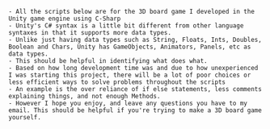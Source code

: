     - All the scripts below are for the 3D board game I developed in the Unity game engine using C-Sharp
    - Unity's C# syntax is a little bit different from other language syntaxes in that it supports more data types. 
    - Unlike just having data types such as String, Floats, Ints, Doubles, Boolean and Chars, Unity has GameObjects, Animators, Panels, etc as data types.
    - This should be helpful in identifying what does what.
    - Based on how long development time was and due to how unexperienced I was starting this project, there will be a lot of poor choices or less efficient ways to solve problems throughout the scripts
    - An example is the over reliance of if else statements, less comments explaining things, and not enough Methods.
    - However I hope you enjoy, and leave any questions you have to my email. This should be helpful if you're trying to make a 3D board game yourself.

